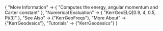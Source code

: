 {
  "More Information" -> {
    "Computes the energy, angular momentum and Carter constant"
  },
  "Numerical Evaluation" -> {
    "KerrGeoELQ[0.9, 4, 0.5, Pi/3]"
    },
  "See Also" -> {"KerrGeoFreqs"},
  "More About" -> {"KerrGeodesics"},
  "Tutorials" -> {"KerrGeodesics"}
}